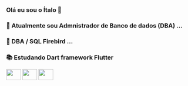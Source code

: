 ### Olá eu sou o Ítalo 👋




### 🔭 Atualmente sou Admnistrador de Banco de dados (DBA) ...
### 🌱 DBA / SQL Firebird ...
### 📚 Estudando Dart framework Flutter 

<img align="center"  height="30" width="40" src="https://upload.wikimedia.org/wikipedia/commons/8/8e/Firebird_logo.svg" > 
<img align="center"  height="30" width="40" src="https://upload.wikimedia.org/wikipedia/commons/f/fe/Dart_programming_language_logo.svg"> 
<img align="center"  height="30" width="40" src="https://upload.wikimedia.org/wikipedia/commons/4/44/Google-flutter-logo.svg"> 



